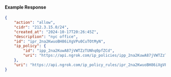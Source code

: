<!-- Code generated for API Clients. DO NOT EDIT. -->

#### Example Response

```json
{
	"action": "allow",
	"cidr": "212.3.15.0/24",
	"created_at": "2024-10-17T20:26:45Z",
	"description": "nyc office",
	"id": "ipr_2na2KwuoBH86iXgVPu0CuTOtMyN",
	"ip_policy": {
		"id": "ipp_2na2KuwA87jVWTZzTUNhq0pfZCd",
		"uri": "https://api.ngrok.com/ip_policies/ipp_2na2KuwA87jVWTZzTUNhq0pfZCd"
	},
	"uri": "https://api.ngrok.com/ip_policy_rules/ipr_2na2KwuoBH86iXgVPu0CuTOtMyN"
}
```
